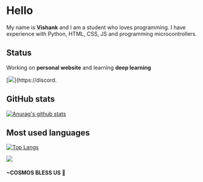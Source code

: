 # Hello 

My name is **Vishank** and I am a student who loves programming. I have experience with Python, HTML, CSS, JS and programming microcontrollers.<br>

## Status
Working on **personal website** and learning **deep learning** 


[<img src="https://img.icons8.com/bubbles/50/000000/discord-logo.png"/>](https://discord.


## GitHub stats
[![Anurag's github stats](https://github-readme-stats.vercel.app/api?username=VishankSingh&count_private=true&show_icons=true&theme=radical)](https://github.com/anuraghazra/github-readme-stats)

## Most used languages
[![Top Langs](https://github-readme-stats.vercel.app/api/top-langs/?username=VishankSingh&hide=,&langs_count=8&theme=radical)](https://github.com/anuraghazra/github-readme-stats)

![](https://komarev.com/ghpvc/?username=VishankSingh&color=blue&style=flat)

#### ~COSMOS BLESS US 🖖
